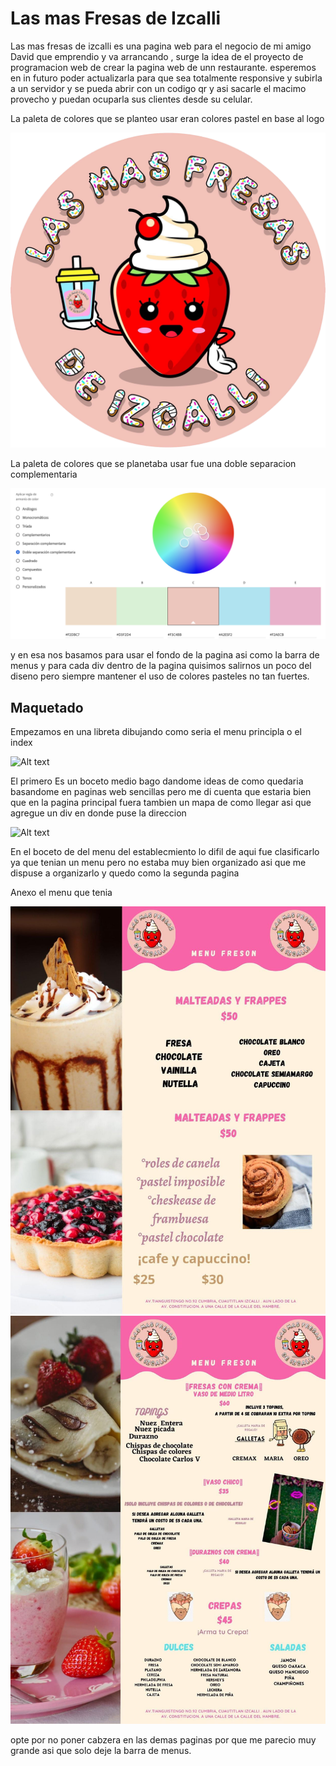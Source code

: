 # Las mas Fresas de Izcalli 

Las mas fresas de izcalli es una pagina web para el negocio de mi amigo David que 
emprendio y va arrancando , surge la idea de el proyecto de programacion web de crear la pagina web de unn restaurante.
esperemos en in futuro poder actualizarla para que sea totalmente responsive y subirla a un servidor y se pueda abrir 
con un codigo qr y asi sacarle el macimo provecho y puedan ocuparla sus clientes desde su celular.

La paleta de colores que se planteo usar eran colores pastel en base al logo

![Alt text](fotos/Logo.png?raw=true "LogoLaMasFresa")

La paleta de colores que se planetaba usar fue una doble separacion complementaria 

![Alt text](fotos/PaletaColores.png?raw=true "LogoLaMasFresa")

y en esa nos basamos para usar el fondo de la pagina asi como la barra de menus y para cada div dentro de la pagina 
quisimos salirnos un poco del diseno pero siempre mantener el uso de colores pasteles no tan fuertes.

## Maquetado 

Empezamos en una libreta dibujando como seria el menu principla o el index 

![Alt text](fotos/bocetos.png?raw=true "LogoLaMasFresa")

El primero Es un boceto medio bago dandome ideas de como quedaria basandome en paginas web sencillas pero 
me di cuenta que estaria bien que en la pagina principal fuera tambien un mapa de como llegar  asi que agregue 
un div en donde puse la direccion

![Alt text](fotos/bocetos1.png?raw=true "LogoLaMasFresa")

En el boceto de del menu del establecmiento lo difil de aqui fue clasificarlo ya que tenian un menu pero no estaba muy
bien organizado asi que me dispuse a organizarlo y quedo como la segunda pagina

Anexo el menu que tenia 

![Alt text](fotos/MenuBebuda.jpeg?raw=true "LogoLaMasFresa")
![Alt text](fotos/MenuComida.jpeg?raw=true "LogoLaMasFresa")

opte por no poner cabzera en las demas paginas por que me parecio muy grande asi que solo deje la barra de menus.
